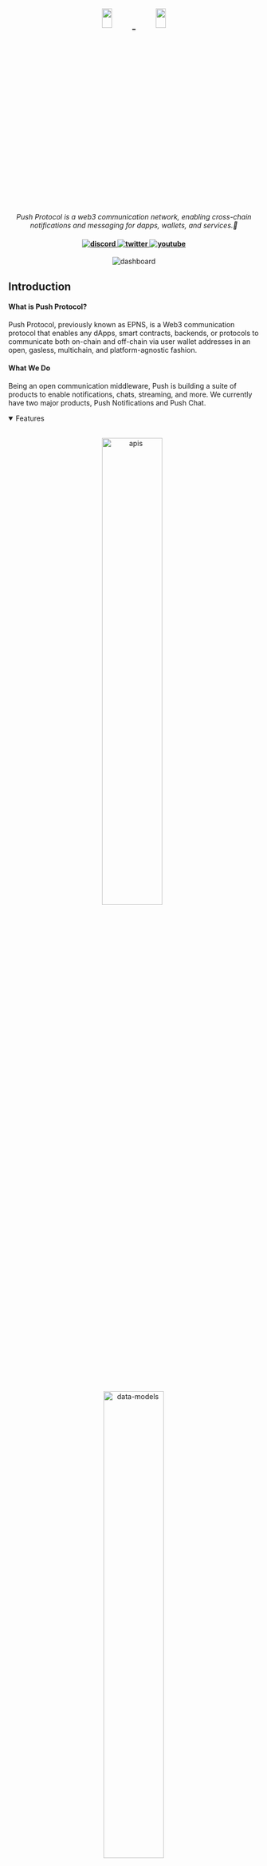 <h1 align="center">
    <a href="https://push.org/#gh-light-mode-only">
    <img width='20%' height='10%' src="https://res.cloudinary.com/drdjegqln/image/upload/v1686227557/Push-Logo-Standard-Dark_xap7z5.png">
    </a>
    <a href="https://push.org/#gh-dark-mode-only">
    <img width='20%' height='10%' src="https://res.cloudinary.com/drdjegqln/image/upload/v1686227558/Push-Logo-Standard-White_dlvapc.png">
    </a>
</h1>

<p align="center">
  <i align="center">Push Protocol is a web3 communication network, enabling cross-chain notifications and messaging for dapps, wallets, and services.🚀</i>
</p>

<h4 align="center">

  <a href="https://discord.com/invite/pushprotocol">
    <img src="https://img.shields.io/badge/discord-7289da.svg?style=flat-square" alt="discord">
  </a>
  <a href="https://twitter.com/pushprotocol">
    <img src="https://img.shields.io/badge/twitter-18a1d6.svg?style=flat-square" alt="twitter">
  </a>
  <a href="https://www.youtube.com/@pushprotocol">
    <img src="https://img.shields.io/badge/youtube-d95652.svg?style=flat-square&" alt="youtube">
  </a>
</h4>

<p align="center">
    <img src="https://res.cloudinary.com/drdjegqln/image/upload/v1686230764/1500x500_bhmpkc.jpg" alt="dashboard"/>
</p>


## Introduction
#### What is Push Protocol?

Push Protocol, previously known as EPNS, is a Web3 communication protocol that enables any dApps, smart contracts, backends, or protocols to communicate both on-chain and off-chain via user wallet addresses in an open, gasless, multichain, and platform-agnostic fashion.

#### What We Do

Being an open communication middleware, Push is building a suite of products to enable notifications, chats, streaming, and more. We currently have two major products, Push Notifications and Push Chat.

<details open>
<summary>
 Features
</summary>
  <br>
  
  <p align="center">
    <img width="49%" src="https://res.cloudinary.com/drdjegqln/image/upload/v1686231190/push-notifications_tkjhss.png" alt="apis"/>
&nbsp;
    <img width="49%" src="https://res.cloudinary.com/drdjegqln/image/upload/v1686231185/W2W_20Chat_eurjgu.png" alt="data-models"/>
</p>


    
<p align="center">
    <img width="49%" src="https://res.cloudinary.com/drdjegqln/image/upload/v1686231164/Untitled-2_fedru3.png" alt="own-your-code"/>
&nbsp;
    <img width="49%" src="https://res.cloudinary.com/drdjegqln/image/upload/v1686231177/Untitled_vhvrfc.png" alt="customize-code"/>
</p>
   
  <p align="center">
    <img width="49%" src="https://res.cloudinary.com/drdjegqln/image/upload/v1686231162/1_LbhU9-qGnE8QPxWBQgNqQQ_xzkmpp.webp" alt="own-your-code"/>
&nbsp;
 
</p>
</details>

<br>
<br>

## PUSH-SDK

#### Push SDK provides an abstraction layer to integrate Push protocol features with your Frontend as well as Backend

PUSH SDK is a Javascript based Monorepo of packages that helps developers to 
- build PUSH features into their DApps
  - Notifications
  - Chat
  - Group Chat
  - Push NFT Chat
  - Video Calls
- get access to PUSH Push Nodes APIs
- render PUSH Notifications UI

without having to write a lot of boilerplate code. All the heavy lifting is done by the SDK, so that you the developer can focus on building features and bootstrap a DApp with PUSH features in no time!

The SDK provides a suite of solutions for different problems. It is written in Typescript and supports React, React Native, Plain JS, Node JS based platforms. (We are adding support for more!)

*It is also built on top of standard Web3 packages like `ethers`, `@web3-react`*

## Development
### Packages available

Click on the packages to view more details.

- [@pushprotocol/restapi](./packages/restapi/README.md)
- [@pushprotocol/uiweb](./packages/uiweb/README.md)
- [@pushprotocol/socket](./packages/socket/README.md)
- [@pushprotocol/uiembed](./packages/uiembed/README.md)
- [@pushprotocol/reactnative](./packages/reactnative/README.md)


<details >
<summary>
Sample Usage
</summary>

*How to use a package from the SDK?*

Let's take `@pushprotocol/restapi` as an example.

Open a teminal and enter
```bash
mkdir sdk-quickstart
cd sdk-quickstart

# at sdk-quickstart, hit enter for all if no change from default intended
yarn init 

# or NPM
npm init
```

If you want to use ES6 Modules syntax then inside `package.json` set “type” to “module”.

```bash
# install the sdk "restapi" package & its peer dependencies in your app
yarn add @pushprotocol/restapi ethers

# or NPM
npm install @pushprotocol/restapi ethers
```

```bash
touch main.js
```

For *CommonJS* Syntax
```typescript
// import in main.js
const PushAPI = require("@pushprotocol/restapi");
```

**OR**

For *ES6 modules* Syntax
```typescript
// import in main.js
import * as PushAPI from "@pushprotocol/restapi";
```

```typescript
// use a feature from restapi package,
// here "getFeeds" gets all the notifications for the user address provided
const main = async() => {
  const notifications = await PushAPI.user.getFeeds({
    user: 'eip155:11155111:0xD8634C39BBFd4033c0d3289C4515275102423681', // user address in CAIP
    env: 'staging'
  });

  // log the notifications 
  console.log('notifications: \n\n', notifications);
}

main();
```

Then to run this code open terminal and type

```bash
node main
```
</details>
<br>

## Resources
- **[Website](https://push.org)** To checkout our Product.
- **[Docs](https://docs.push.org/developers/)** For comprehensive documentation.
- **[Blog](https://medium.com/push-protocol)** To learn more about our partners, new launches, etc.
- **[Discord](https://discord.com/invite/pushprotocol)** for support and discussions with the community and the team.
- **[GitHub](https://github.com/push-protocol)** for source code, project board, issues, and pull requests.
- **[Twitter](https://twitter.com/pushprotocol)** for the latest updates on the product and published blogs.


## Contributing

Push Protocol is an open source Project. We firmly believe in a completely transparent development process and value any contributions. We would love to have you as a member of the community, whether you are assisting us in bug fixes, suggesting new features, enhancing our documentation, or simply spreading the word. 

- Bug Report: Please create a bug report if you encounter any errors or problems while utilising the Push Protocol.
- Feature Request: Please submit a feature request if you have an idea or discover a capability that would make development simpler and more reliable.
- Documentation Request: If you're reading the Push documentation and believe that we're missing something, please create a docs request.


Read how you can contribute <a href="https://github.com/push-protocol/push-sdk/blob/main/CONTRIBUTING.md
">HERE</a>

Not sure where to start? Join our discord and we will help you get started!


<a href="https://discord.com/invite/pushprotocol" title="Join Our Community"><img src="https://www.freepnglogos.com/uploads/discord-logo-png/playerunknown-battlegrounds-bgparty-15.png" width="200" alt="Discord" /></a>

## License
Check out our License <a href='https://github.com/push-protocol/push-sdk/blob/main/license-v1.md'>HERE </a>



